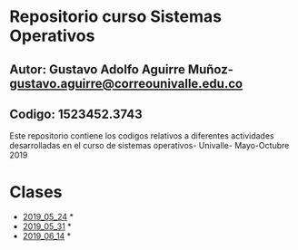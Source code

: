 # Repositorio curso Sistemas Operativos
## Autor: Gustavo Adolfo Aguirre Muñoz- gustavo.aguirre@correounivalle.edu.co
## Codigo: 1523452.3743


Este repositorio contiene los codigos relativos a diferentes actividades
desarrolladas en el curso de sistemas operativos- Univalle- Mayo-Octubre 2019

# Clases

*	 [2019_05_24](2019_05_24)	*
*	 [2019_05_31](2019_05_31)	*
*	 [2019_06_14](2019_06_14)	*

